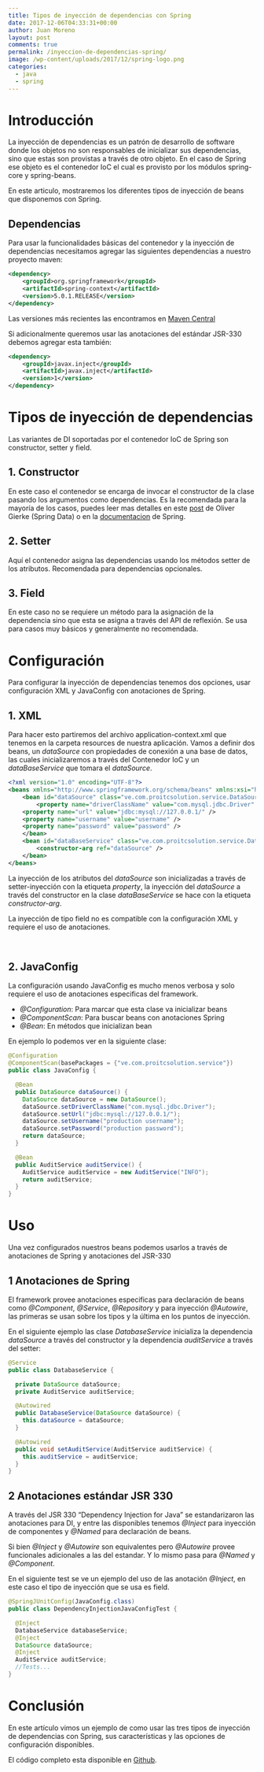 ```yaml
---
title: Tipos de inyección de dependencias con Spring
date: 2017-12-06T04:33:31+00:00
author: Juan Moreno
layout: post
comments: true
permalink: /inyeccion-de-dependencias-spring/
image: /wp-content/uploads/2017/12/spring-logo.png
categories:
  - java
  - spring
---
```

# Introducción

La inyección de dependencias es un patrón de desarrollo de software donde los objetos no son responsables de inicializar sus dependencias, sino que estas son provistas a través de otro objeto. En el caso de Spring ese objeto es el contenedor IoC el cual es provisto por los módulos spring-core y spring-beans.
  
En este articulo, mostraremos los diferentes tipos de inyección de beans que disponemos con Spring.

## Dependencias

Para usar la funcionalidades básicas del contenedor y la inyección de dependencias necesitamos agregar las siguientes dependencias a nuestro proyecto maven:

```xml
<dependency>
    <groupId>org.springframework</groupId>
    <artifactId>spring-context</artifactId>
    <version>5.0.1.RELEASE</version>
</dependency>
```

Las versiones más recientes las encontramos en [Maven Central](https://mvnrepository.com/artifact/org.springframework)
  
Si adicionalmente queremos usar las anotaciones del estándar JSR-330 debemos agregar esta también:

```xml
<dependency>
    <groupId>javax.inject</groupId>
    <artifactId>javax.inject</artifactId>
    <version>1</version>
</dependency>
```

# Tipos de inyección de dependencias

Las variantes de DI soportadas por el contenedor IoC de Spring son constructor, setter y field.

## 1. Constructor

En este caso el contenedor se encarga de invocar el constructor de la clase pasando los argumentos como dependencias. Es la recomendada para la mayoría de los casos, puedes leer mas detalles en este [post](http://olivergierke.de/2013/11/why-field-injection-is-evil/) de Oliver Gierke (Spring Data) o en la [documentacion](https://docs.spring.io/spring/docs/current/spring-framework-reference/core.html#beans-factory-collaborators) de Spring.

## 2. Setter

Aquí el contenedor asigna las dependencias usando los métodos setter de los atributos. Recomendada para dependencias opcionales.

## 3. Field

En este caso no se requiere un método para la asignación de la dependencia sino que esta se asigna a través del API de reflexión. Se usa para casos muy básicos y generalmente no recomendada.

# Configuración

Para configurar la inyección de dependencias tenemos dos opciones, usar configuración XML y JavaConfig con anotaciones de Spring.

## 1. XML

Para hacer esto partiremos del archivo application-context.xml que tenemos en la carpeta resources de nuestra aplicación. Vamos a definir dos beans, un _dataSource_ con propiedades de conexión a una base de datos, las cuales inicializaremos a través del Contenedor IoC y un _dataBaseService_ que tomara el _dataSource_.

```xml
<?xml version="1.0" encoding="UTF-8"?>
<beans xmlns="http://www.springframework.org/schema/beans" xmlns:xsi="http://www.w3.org/2001/XMLSchema-instance" xsi:schemaLocation="http://www.springframework.org/schema/beans http://www.springframework.org/schema/beans/spring-beans.xsd">
    <bean id="dataSource" class="ve.com.proitcsolution.service.DataSource">
        <property name="driverClassName" value="com.mysql.jdbc.Driver" />
	<property name="url" value="jdbc:mysql://127.0.0.1/" />
	<property name="username" value="username" />
	<property name="password" value="password" />
    </bean>
    <bean id="dataBaseService" class="ve.com.proitcsolution.service.DatabaseServiceWithoutAnnotations">
        <constructor-arg ref="dataSource" />
    </bean>
</beans>
```

La inyección de los atributos del _dataSource_ son inicializadas a través de setter-inyección con la etiqueta _property_, la inyección del _dataSource_ a través del constructor en la clase _dataBaseService_ se hace con la etiqueta _constructor-arg_.

La inyección de tipo field no es compatible con la configuración XML y requiere el uso de anotaciones.

&nbsp;

## 2. JavaConfig

La configuración usando JavaConfig es mucho menos verbosa y solo requiere el uso de anotaciones especificas del framework.

  * _@Configuration_: Para marcar que esta clase va inicializar beans
  * _@ComponentScan_: Para buscar beans con anotaciones Spring
  * _@Bean_: En métodos que inicializan bean

En ejemplo lo podemos ver en la siguiente clase:

```java
@Configuration
@ComponentScan(basePackages = {"ve.com.proitcsolution.service"})
public class JavaConfig {

  @Bean
  public DataSource dataSource() {
    DataSource dataSource = new DataSource();
    dataSource.setDriverClassName("com.mysql.jdbc.Driver");
    dataSource.setUrl("jdbc:mysql://127.0.0.1/");
    dataSource.setUsername("production username");
    dataSource.setPassword("production password");
    return dataSource;
  }

  @Bean
  public AuditService auditService() {
    AuditService auditService = new AuditService("INFO");
    return auditService;
  }
}
```

# Uso

Una vez configurados nuestros beans podemos usarlos a través de anotaciones de Spring y anotaciones del JSR-330

## 1 Anotaciones de Spring

El framework provee anotaciones especificas para declaración de beans como _@Component_, _@Service_, _@Repository_ y para inyección _@Autowire_, las primeras se usan sobre los tipos y la última en los puntos de inyección.
  
En el siguiente ejemplo las clase _DatabaseService_ inicializa la dependencia _dataSource_ a través del constructor y la dependencia _auditService_ a través del setter:

```java
@Service
public class DatabaseService {

  private DataSource dataSource;
  private AuditService auditService;

  @Autowired
  public DatabaseService(DataSource dataSource) {
    this.dataSource = dataSource;
  }

  @Autowired
  public void setAuditService(AuditService auditService) {
    this.auditService = auditService;
  }
}
```

## 2 Anotaciones estándar JSR 330

A través del JSR 330 &#8220;Dependency Injection for Java&#8221; se estandarizaron las anotaciones para DI, y entre las disponibles tenemos _@Inject_ para inyección de componentes y _@Named_ para declaración de beans.
  
Si bien _@Inject_ y _@Autowire_ son equivalentes pero _@Autowire_ provee funcionales adicionales a las del estandar. Y lo mismo pasa para _@Named_ y _@Component_.
  
En el siguiente test se ve un ejemplo del uso de las anotación _@Inject_, en este caso el tipo de inyección que se usa es field.

```java
@SpringJUnitConfig(JavaConfig.class)
public class DependencyInjectionJavaConfigTest {

  @Inject
  DatabaseService databaseService;
  @Inject
  DataSource dataSource;
  @Inject
  AuditService auditService;
  //Tests...
}
```

# Conclusión

En este artículo vimos un ejemplo de como usar las tres tipos de inyección de dependencias con Spring, sus características y las opciones de configuración disponibles.
  
El código completo esta disponible en [Github](https://github.com/earth001/spring-di-examples).

&nbsp;